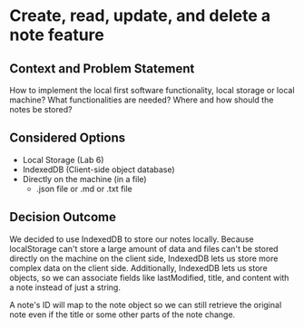 # Create, read, update, and delete a note feature

## Context and Problem Statement

How to implement the local first software functionality, local storage or local machine? What functionalities are needed? Where and how should the notes be stored?

## Considered Options

- Local Storage (Lab 6)
- IndexedDB (Client-side object database)
- Directly on the machine (in a file)
  - .json file or .md or .txt file

## Decision Outcome

We decided to use IndexedDB to store our notes locally. Because localStorage can't store a large amount of data and files can't be stored directly on the machine on the client side, IndexedDB lets us store more complex data on the client side. Additionally, IndexedDB lets us store objects, so we can associate fields like lastModified, title, and content with a note instead of just a string.

A note's ID will map to the note object so we can still retrieve the original note even if the title or some other parts of the note change.
